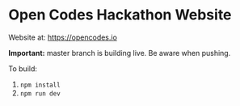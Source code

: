 # Open Codes Hackathon Website

Website at: https://opencodes.io

**Important:** master branch is building live. Be aware when pushing.

To build:
1. ```npm install```
2. ```npm run dev```

